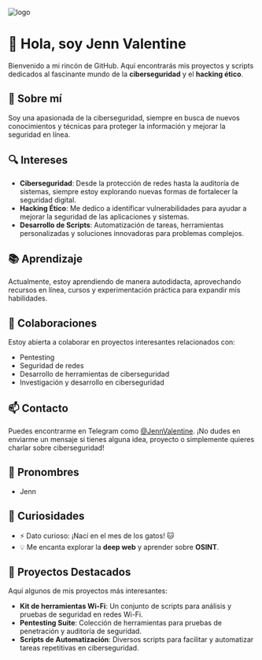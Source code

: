 ![logo](https://steamuserimages-a.akamaihd.net/ugc/2431257904741262239/5224F69217562A3C070E381FE3DAC295BCF5C9A8/?imw=1024&imh=575&ima=fit&impolicy=Letterbox&imcolor=%23000000&letterbox=true)

# 👋 Hola, soy Jenn Valentine

Bienvenido a mi rincón de GitHub. Aquí encontrarás mis proyectos y scripts dedicados al fascinante mundo de la **ciberseguridad** y el **hacking ético**.

## 🌟 Sobre mí
Soy una apasionada de la ciberseguridad, siempre en busca de nuevos conocimientos y técnicas para proteger la información y mejorar la seguridad en línea.

## 🔍 Intereses
- **Ciberseguridad**: Desde la protección de redes hasta la auditoría de sistemas, siempre estoy explorando nuevas formas de fortalecer la seguridad digital.
- **Hacking Ético**: Me dedico a identificar vulnerabilidades para ayudar a mejorar la seguridad de las aplicaciones y sistemas.
- **Desarrollo de Scripts**: Automatización de tareas, herramientas personalizadas y soluciones innovadoras para problemas complejos.

## 📚 Aprendizaje
Actualmente, estoy aprendiendo de manera autodidacta, aprovechando recursos en línea, cursos y experimentación práctica para expandir mis habilidades.

## 💼 Colaboraciones
Estoy abierta a colaborar en proyectos interesantes relacionados con:
- Pentesting
- Seguridad de redes
- Desarrollo de herramientas de ciberseguridad
- Investigación y desarrollo en ciberseguridad

## 📫 Contacto
Puedes encontrarme en Telegram como [@JennValentine](https://t.me/JennValentine). ¡No dudes en enviarme un mensaje si tienes alguna idea, proyecto o simplemente quieres charlar sobre ciberseguridad!

## 🌈 Pronombres
- Jenn

## 🎉 Curiosidades
- ⚡ Dato curioso: ¡Nací en el mes de los gatos! 🐱
- 💡 Me encanta explorar la **deep web** y aprender sobre **OSINT**.

## 🚀 Proyectos Destacados
Aquí algunos de mis proyectos más interesantes:
- **Kit de herramientas Wi-Fi**: Un conjunto de scripts para análisis y pruebas de seguridad en redes Wi-Fi.
- **Pentesting Suite**: Colección de herramientas para pruebas de penetración y auditoría de seguridad.
- **Scripts de Automatización**: Diversos scripts para facilitar y automatizar tareas repetitivas en ciberseguridad.

<!---
JennValentine/JennValentine es un repositorio ✨ especial ✨ porque su `README.md` (este archivo) aparece en tu perfil de GitHub.
Puedes hacer clic en el enlace de vista previa para ver los cambios.
--->
